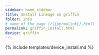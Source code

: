 ```yaml
---
sidebar: home_sidebar
title: Install Lineage on griffin
folder: info
# name of the page (/{{permalink}}.html)
permalink: griffin_install.html
device: griffin
---
```

{% include templates/device_install.md %}
